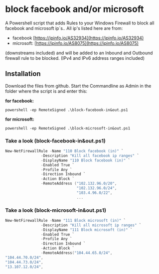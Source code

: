 # block facebook and/or microsoft

A Powershell script that adds Rules to your Windows Firewall to block all facebook and microsoft ip´s..
All ip's listed here are from:

 - facebook  [https://ipinfo.io/AS32934](https://ipinfo.io/AS32934)
 - microsoft: [https://ipinfo.io/AS8075](https://ipinfo.io/AS8075)

(downstreams included) and will be added to an Inbound and Outbound firewall rule to be blocked.
(IPv4 and IPv6 address ranges included)

## Installation

Download the files from github.
Start the Commandline as Admin in the folder where the script is and enter this:

__for facebook:__

```batch
powershell -ep RemoteSigned .\block-facebook-in&out.ps1
```

__for microsoft:__

```batch
powershell -ep RemoteSigned .\block-microsoft-in&out.ps1
```

### Take a look (block-facebook-in&out.ps1)

```powershell
New-NetFirewallRule -Name "110 Block facebook (in)" `
                -Description "Kill all facebook ip ranges" `
                -DisplayName "110 Block facebook (in)" `
                -Enabled True `
                -Profile Any `
                -Direction Inbound `
                -Action Block `
                -RemoteAddress ("102.132.96.0/20",
                                "102.132.96.0/24",
                                "103.4.96.0/22",
                                ...
```

### Take a look (block-microsoft-in&out.ps1)

```powershell
New-NetFirewallRule -Name "111 Block microsoft (in)" `
                -Description "Kill all microsoft ip ranges" `
                -DisplayName "111 Block microsoft (in)" `
                -Enabled True `
                -Profile Any `
                -Direction Inbound `
                -Action Block `
                -RemoteAddress("104.44.65.0/24",
"104.44.70.0/24",
"104.44.73.0/24",
"13.107.12.0/24",
```